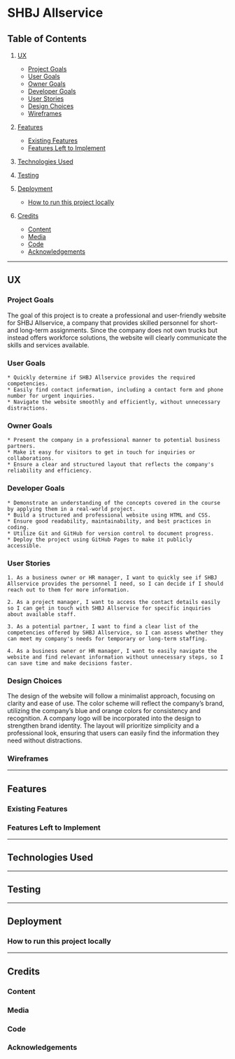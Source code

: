 # SHBJ Allservice

## Table of Contents

1. [UX](#ux)
    * [Project Goals](#project-goals)
    * [User Goals](#user-goals)
    * [Owner Goals](#owner-goals)
    * [Developer Goals](#developer-goals)
    * [User Stories](#user-stories)
    * [Design Choices](#design-choices)
    * [Wireframes](#wireframes)

2. [Features](#features)
    * [Existing Features](#existing-features)
    * [Features Left to Implement](#features-left-to-implement)

3. [Technologies Used](#technologies-used)

4. [Testing](#testing)

5. [Deployment](#deployment)
    * [How to run this project locally](#how-to-run-this-project-locally)

6. [Credits](#credits)
    * [Content](#content)
    * [Media](#media)
    * [Code](#code)
    * [Acknowledgements](#acknowledgements)

---

## UX

### Project Goals

The goal of this project is to create a professional and user-friendly website for SHBJ Allservice, a company that provides skilled personnel for short- and long-term assignments. Since the company does not own trucks but instead offers workforce solutions, the website will clearly communicate the skills and services available.

### User Goals

    * Quickly determine if SHBJ Allservice provides the required competencies.
    * Easily find contact information, including a contact form and phone number for urgent inquiries.
    * Navigate the website smoothly and efficiently, without unnecessary distractions. 

### Owner Goals

    * Present the company in a professional manner to potential business partners.
    * Make it easy for visitors to get in touch for inquiries or collaborations.
    * Ensure a clear and structured layout that reflects the company's reliability and efficiency.

### Developer Goals

    * Demonstrate an understanding of the concepts covered in the course by applying them in a real-world project.
    * Build a structured and professional website using HTML and CSS.
    * Ensure good readability, maintainability, and best practices in coding.
    * Utilize Git and GitHub for version control to document progress.
    * Deploy the project using GitHub Pages to make it publicly accessible.

### User Stories

    1. As a business owner or HR manager, I want to quickly see if SHBJ Allservice provides the personnel I need, so I can decide if I should reach out to them for more information.

    2. As a project manager, I want to access the contact details easily so I can get in touch with SHBJ Allservice for specific inquiries about available staff.

    3. As a potential partner, I want to find a clear list of the competencies offered by SHBJ Allservice, so I can assess whether they can meet my company's needs for temporary or long-term staffing.

    4. As a business owner or HR manager, I want to easily navigate the website and find relevant information without unnecessary steps, so I can save time and make decisions faster.

### Design Choices

The design of the website will follow a minimalist approach, focusing on clarity and ease of use. The color scheme will reflect the company’s brand, utilizing the company’s blue and orange colors for consistency and recognition. A company logo will be incorporated into the design to strengthen brand identity. The layout will prioritize simplicity and a professional look, ensuring that users can easily find the information they need without distractions.

### Wireframes

---

## Features

### Existing Features

### Features Left to Implement

---

## Technologies Used

---

## Testing

---

## Deployment

### How to run this project locally

---

## Credits

### Content

### Media

### Code

### Acknowledgements